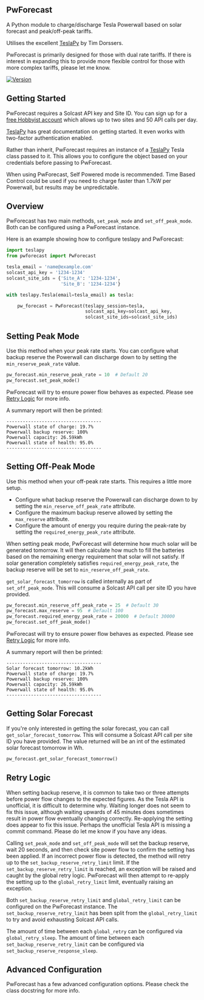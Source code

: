 ## PwForecast

A Python module to charge/discharge Tesla Powerwall based on solar forecast and peak/off-peak tariffs. 

Utilises the excellent [TeslaPy](https://github.com/tdorssers/TeslaPy) by Tim Dorssers.

PwForecast is primarily designed for those with dual rate tariffs. If there is interest in expanding this to provide
more flexible control for those with more complex tariffs, please let me know.

[![Version](https://img.shields.io/pypi/v/pwforecast)](https://pypi.org/project/pwforecast)


## Getting Started

PwForecast requires a Solcast API key and Site ID. You can sign up for a 
[free Hobbyist account](https://toolkit.solcast.com.au/register) which allows up to two sites and 50 API calls per day. 

[TeslaPy](https://github.com/tdorssers/TeslaPy) has great documentation on getting started. It even works with two-factor
authentication enabled.

Rather than inherit, PwForecast requires an instance of a [TeslaPy](https://github.com/tdorssers/TeslaPy) Tesla class 
passed to it. This allows you to configure the object based on your credentials before passing to PwForecast.  

When using PwForecast, Self Powered mode is recommended. Time Based Control could be used if you need to charge
faster than 1.7kW per Powerwall, but results may be unpredictable. 


## Overview 

PwForecast has two main methods, `set_peak_mode` and `set_off_peak_mode`. Both can be configured using a PwForecast
instance. 

Here is an example showing how to configure teslapy and PwForecast:

```python
import teslapy
from pwforecast import PwForecast

tesla_email = 'name@example.com'
solcast_api_key = '1234-1234'
solcast_site_ids = {'Site_A': '1234-1234',
                    'Site_B': '1234-1234'}

with teslapy.Tesla(email=tesla_email) as tesla:

    pw_forecast = PwForecast(teslapy_session=tesla,
                             solcast_api_key=solcast_api_key,
                             solcast_site_ids=solcast_site_ids)
```


## Setting Peak Mode

Use this method when your peak rate starts. You can configure what backup reserve the Powerwall can discharge down
to by setting the `min_reserve_peak_rate` value.

```python
pw_forecast.min_reserve_peak_rate = 10  # Default 20
pw_forecast.set_peak_mode()
```

PwForecast will try to ensure power flow behaves as expected. Please see [Retry Logic](#retry-logic) for more info. 

A summary report will then be printed:
```text
-----------------------------------
Powerwall state of charge: 19.7%
Powerwall backup reserve: 100%
Powerwall capacity: 26.59kWh
Powerwall state of health: 95.0%
-----------------------------------
```


## Setting Off-Peak Mode

Use this method when your off-peak rate starts. This requires a little more setup.
 * Configure what backup reserve the Powerwall can discharge down to by setting the `min_reserve_off_peak_rate` attribute.
 * Configure the maximum backup reserve allowed by setting the `max_reserve` attribute. 
 * Configure the amount of energy you require during the peak-rate by setting the `required_energy_peak_rate` attribute.

When setting peak mode, PwForecast will determine how much solar will be generated tomorrow. It will then calculate how 
much to fill the batteries based on the remaining energy requirement that solar will not satisfy. If solar generation
completely satisfies `required_energy_peak_rate`, the backup reserve will be set to `min_reserve_off_peak_rate`. 

`get_solar_forecast_tomorrow` is called internally as part of `set_off_peak_mode`. This will consume a Solcast API call 
per site ID you have provided. 

```python
pw_forecast.min_reserve_off_peak_rate = 25  # Default 30
pw_forecast.max_reserve = 95  # Default 100
pw_forecast.required_energy_peak_rate = 20000  # Default 30000
pw_forecast.set_off_peak_mode()
```

PwForecast will try to ensure power flow behaves as expected. Please see [Retry Logic](#retry-logic) for more info. 

A summary report will then be printed:
```text
-----------------------------------
Solar forecast tomorrow: 10.2kWh
Powerwall state of charge: 19.7%
Powerwall backup reserve: 100%
Powerwall capacity: 26.59kWh
Powerwall state of health: 95.0%
-----------------------------------
```


## Getting Solar Forecast

If you're only interested in getting the solar forecast, you can call `get_solar_forecast_tomorrow`. This will
consume a Solcast API call per site ID you have provided. The value returned will be an int of the estimated
solar forecast tomorrow in Wh.

```python
pw_forecast.get_solar_forecast_tomorrow()
```


## Retry Logic

When setting backup reserve, it is common to take two or three attempts before power flow changes to the expected 
figures. As the Tesla API is unofficial, it is difficult to determine why. Waiting longer does not seem to fix this 
issue, although waiting upwards of 45 minutes does sometimes result in power flow eventually changing correctly. 
Re-applying the setting does appear to fix this issue. Perhaps the unofficial Tesla API is missing a commit command. 
Please do let me know if you have any ideas. 

Calling `set_peak_mode` and `set_off_peak_mode` will set the backup reserve, wait 20 seconds, and then check site 
power flow to confirm the setting has been applied. If an incorrect power flow is detected, the method will retry 
up to the `set_backup_reserve_retry_limit` limit. If the `set_backup_reserve_retry_limit` is reached, an exception 
will be raised and caught by the global retry logic. PwForecast will then attempt to re-apply the setting up to the 
`global_retry_limit` limit, eventually raising an exception. 

Both `set_backup_reserve_retry_limit` and `global_retry_limit` can be configured on the PwForecast instance. The 
`set_backup_reserve_retry_limit` has been split from the `global_retry_limit` to try and avoid exhausting Solcast API calls. 

The amount of time between each `global_retry` can be configured via `global_retry_sleep`. The amount of time 
between each `set_backup_reserve_retry_limit` can be configured via `set_backup_reserve_response_sleep`.


## Advanced Configuration

PwForecast has a few advanced configuration options. Please check the class docstring for more info. 

